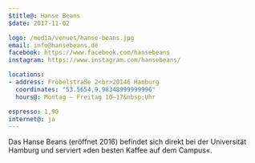 ```yaml
---
$title@: Hanse Beans
$date: 2017-11-02

logo: /media/venues/hanse-beans.jpg
email: info@hansebeans.de
facebook: https://www.facebook.com/hansebeans
instagram: https://www.instagram.com/hansebeans/

locations:
- address: Fröbelstraße 2<br>20146 Hamburg
  coordinates: "53.5654,9.98348999999996"
  hours@: Montag – Freitag 10–17&nbsp;Uhr

espresso: 1,90
internet@: ja
---
```


Das Hanse Beans (eröffnet 2016) befindet sich direkt bei der Universität Hamburg und serviert »den besten Kaffee auf dem Campus«.